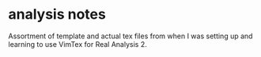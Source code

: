 # analysis notes

Assortment of template and actual tex files from when I was setting up and learning to use VimTex for Real Analysis 2.
